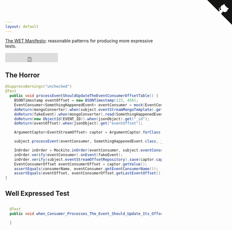```yaml
---
layout: default
---
```


[The WET Manifesto](http://github.com/wetmanifesto/wetmanifesto.github.io): reasonable patterns for producing more expressive tests.  

<iframe src="https://ghbtns.com/github-btn.html?user=wetmanifesto&amp;repo=wetmanifesto.github.io&amp;type=watch&amp;count=true&amp;size=large"
  allowtransparency="true" frameborder="0" scrolling="0" width="170" height="30"></iframe><br/>

## The Horror

~~~java
@SuppressWarnings("unchecked")
@Test
  public void processEventShouldUpdateTheEventConsumerOffsetTable() {
    BSONTimestamp eventOffset = new BSONTimestamp(123, 456);
    EventConsumer<SomethingHappenedEvent> eventConsumer = mock(EventConsumer.class);
    doReturn(mongoConverter).when(subject.eventStreamMongoTemplate).getConverter();
    doReturn(fakeEvent).when(mongoConverter).read(SomethingHappenedEvent.class, jsonObject);
    doReturn(new ObjectId(EVENT_ID)).when(jsonObject).get("_id");
    doReturn(eventOffset).when(jsonObject).get("eventOffset");

    ArgumentCaptor<EventStreamOffset> captor = ArgumentCaptor.forClass(EventConsumerOffset.class);

    subject.processEvent(eventConsumer, SomethingHappenedEvent.class, json, consumerName);

    InOrder inOrder = Mockito.inOrder(eventConsumer, subject.eventConsumerOffsetRepository);
    inOrder.verify(eventConsumer).onEvent(fakeEvent);
    inOrder.verify(subject.eventStreamOffsetRepository).save(captor.capture());
    EventConsumerOffset eventConsumerOffset = captor.getValue();
    assertEquals(consumerName, eventConsumer.getEventConsumerName());
    assertEquals(eventOffset, eventConsumerOffset.getLastEventOffset());
}
~~~

## Well Expressed Test

~~~java

  @Test
  public void when_Consumer_Processes_The_Event_Should_Update_Its_Offset_To_Be_Same_As_The_Offset_of_The_Event_It_Processed() {

  }


~~~

<a href="https://github.com/wetmanifesto/wetmanifesto.github.io" class="github-corner"><svg width="80" height="80" viewBox="0 0 250 250" style="fill:#151513; color:#fff; position: absolute; top: 0; border: 0; right: 0;"><path d="M0,0 L115,115 L130,115 L142,142 L250,250 L250,0 Z"></path><path d="M128.3,109.0 C113.8,99.7 119.0,89.6 119.0,89.6 C122.0,82.7 120.5,78.6 120.5,78.6 C119.2,72.0 123.4,76.3 123.4,76.3 C127.3,80.9 125.5,87.3 125.5,87.3 C122.9,97.6 130.6,101.9 134.4,103.2" fill="currentColor" style="transform-origin: 130px 106px;" class="octo-arm"></path><path d="M115.0,115.0 C114.9,115.1 118.7,116.5 119.8,115.4 L133.7,101.6 C136.9,99.2 139.9,98.4 142.2,98.6 C133.8,88.0 127.5,74.4 143.8,58.0 C148.5,53.4 154.0,51.2 159.7,51.0 C160.3,49.4 163.2,43.6 171.4,40.1 C171.4,40.1 176.1,42.5 178.8,56.2 C183.1,58.6 187.2,61.8 190.9,65.4 C194.5,69.0 197.7,73.2 200.1,77.6 C213.8,80.2 216.3,84.9 216.3,84.9 C212.7,93.1 206.9,96.0 205.4,96.6 C205.1,102.4 203.0,107.8 198.3,112.5 C181.9,128.9 168.3,122.5 157.7,114.1 C157.9,116.9 156.7,120.9 152.7,124.9 L141.0,136.5 C139.8,137.7 141.6,141.9 141.8,141.8 Z" fill="currentColor" class="octo-body"></path></svg></a><style>.github-corner:hover .octo-arm{animation:octocat-wave 560ms ease-in-out}@keyframes octocat-wave{0%,100%{transform:rotate(0)}20%,60%{transform:rotate(-25deg)}40%,80%{transform:rotate(10deg)}}@media (max-width:500px){.github-corner:hover .octo-arm{animation:none}.github-corner .octo-arm{animation:octocat-wave 560ms ease-in-out}}</style>

